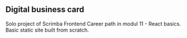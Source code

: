 ## Digital business card

Solo project of Scrimba Frontend Career path in modul 11  - React basics.
Basic static site built from scratch. 




